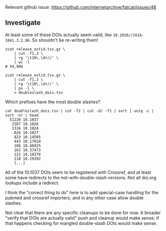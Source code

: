 
Relevant github issue: https://github.com/internetarchive/fatcat/issues/48


## Investigate

At least some of these DOIs actually seem valid, like
`10.1026//1616-1041.3.2.86`. So shouldn't be re-writing them!

    zcat release_extid.tsv.gz \
        | cut -f1,3 \
        | rg '\t10\.\d+//' \
        | wc -l
    # 59,904

    zcat release_extid.tsv.gz \
        | cut -f1,3 \
        | rg '\t10\.\d+//' \
        | pv -l \
        > doubleslash_dois.tsv

Which prefixes have the most double slashes?

    cat doubleslash_dois.tsv | cut -f2 | cut -d/ -f1 | sort | uniq -c | sort -nr | head
      51220 10.1037
       2187 10.1026
       1316 10.1024
        826 10.1027
        823 10.14505
        443 10.17010
        186 10.46925
        163 10.37473
        122 10.18376
        118 10.29392
        [...]

All of the 10.1037 DOIs seem to be registered with Crossref, and at least some
have redirects to the not-with-double-slash versions. Not all doi.org lookups
include a redirect.

I think the "correct thing to do" here is to add special-case handling for the
pubmed and crossref importers, and in any other case allow double slashes.

Not clear that there are any specific cleanups to be done for now. A broader
"verify that DOIs are actually valid" push and cleanup would make sense; if
that happens checking for mangled double-slash DOIs would make sense.
